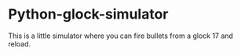 # Python-glock-simulator
This is a little simulator where you can fire bullets from a glock 17 and reload.
